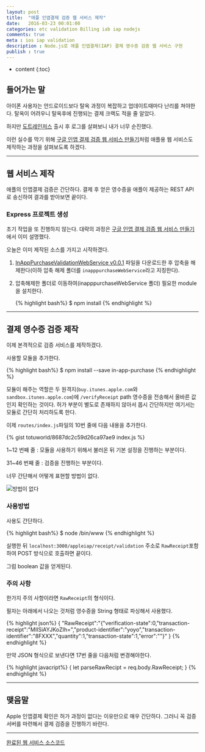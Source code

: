```yaml
---
layout: post
title:  "애플 인앱결제 검증 웹 서비스 제작"
date:   2016-03-23 00:01:00
categories: etc validation Billing iab iap nodejs
comments: true
meta : ios iap validation
description : Node.js로 애플 인앱결제(IAP) 결제 영수증 검증 웹 서비스 구현 
publish : true
---
```


* content
{:toc}

## 들어가는 말

아이폰 사용자는 안드로이드보다 탈옥 과정이 복잡하고 업데이트때마다 난리를 쳐야한다. 탈옥이 어려우니 탈옥후에 진행되는 결제 크랙도 적을 줄 알았다.

하지만 [도트레인저스](http://drserverdev.japanwest.cloudapp.azure.com:3001) 출시 후 로그를 살펴보니 내가 너무 순진했다.

이런 실수를 막기 위해 [구글 인앱 결제 검증 웹 서비스 만들기](/2016/02/10/google-oauth)처럼 애플용 웹 서비스도 제작하는 과정을 살펴보도록 하겠다.


---
 
## 웹 서비스 제작

애플의 인앱결제 검증은 간단하다. 결제 후 얻은 영수증을 애플이 제공하는 REST API로 송신하여 결과를 받아보면 끝이다.

### Express 프로젝트 생성

초기 작업을 또 진행하지 않는다. 대략의 과정은 [구글 인앱 결제 검증 웹 서비스 만들기](/2016/02/10/google-oauth)에서 이미 설명했다.

오늘은 이미 제작된 소스를 가지고 시작하겠다.

1. [InAppPurchaseValidationWebService v0.0.1](https://github.com/totuworld/InAppPurchaseValidationWebService/archive/v0.0.1.zip) 파일을 다운로드한 후 압축을 해제한다(이하 압축 해제 폴더를 `inapppurchaseWebService`라고 지칭한다).

2. 압축해제한 폴더로 이동하여(inapppurchaseWebService 폴더) 필요한 module을 설치한다.

    {% highlight bash%}
    $ npm install
    {% endhighlight %}

---

## 결제 영수증 검증 제작

이제 본격적으로 검증 서비스를 제작하겠다.


사용할 모듈을 추가한다.

{% highlight bash%}
$ npm install --save in-app-purchase
{% endhighlight %}

모듈이 해주는 역할은 두 원격지(`buy.itunes.apple.com`와 `sandbox.itunes.apple.com`)에 `/verifyReceipt` path 영수증을 전송해서 올바른 값인지 확인하는 것이다. 허가 부분이 별도로 존재하지 않아서 몹시 간단하지만 여기서는 모듈로 간단히 처리하도록 한다.

이제 `routes/index.js`파일의 10번 줄에 다음 내용을 추가한다.

{% gist totuworld/8687dc2c59d26ca97ae9 index.js %}

1~12 번째 줄 : 모듈을 사용하기 위해서 불러온 뒤 기본 설정을 진행하는 부분이다.

31~46 번째 줄 : 검증을 진행하는 부분이다.


너무 간단해서 어떻게 표현할 방법이 없다.

![방법이 없다](https://i.ytimg.com/vi/CaAZ6TCMiTY/hqdefault.jpg)


### 사용방법

사용도 간단하다. 

{% highlight bash%}
$ node /bin/www
{% endhighlight %}

실행한 뒤 `localhost:3000/appleiap/receipt/validation` 주소로 `RawReceipt`포함하여 POST 방식으로 호출하면 끝이다.

그럼 boolean 값을 얻게된다.


### 주의 사항

한가지 주의 사항이라면 `RawReceipt`의 형식이다.

필자는 아래에서 나오는 것처럼 영수증을 String 형태로 파싱해서 사용했다.

{% highlight json%}
{
    "RawReceipt":"{\"verification-state\":0,\"transaction-receipt\":\"MIISiAYJKoZIh=\",\"product-identifier\":\"yoyo\",\"transaction-identifier\":\"8FXXX\",\"quantity\":1,\"transaction-state\":1,\"error\":\"\"}"
}
{% endhighlight %}

만약 JSON 형식으로 보낸다면 17번 줄을 다음처럼 변경해야한다.

{% highlight javacript%}
{
    let parseRawRecipt = req.body.RawReceipt;
}
{% endhighlight %}


---

## 맺음말

Apple 인앱결제 확인은 허가 과정이 없다는 이유만으로 매우 간단하다. 그러니 꼭 검증 서버를 마련해서 결제 검증을 진행하기 바란다.

---

[완료된 웹 서비스 소스코드](https://github.com/totuworld/InAppPurchaseValidationWebService/archive/v0.0.2.zip)